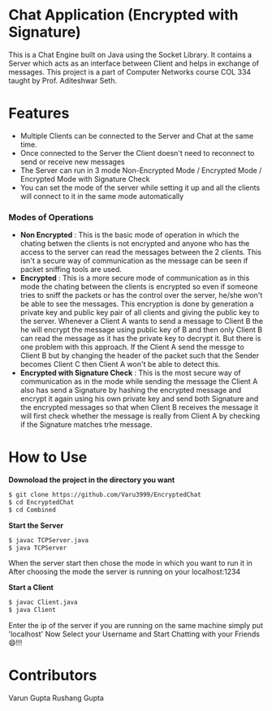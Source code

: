 # Chat Application (Encrypted with Signature)

This is a Chat Engine built on Java using the Socket Library. It contains a Server which acts as an interface between Client and helps in exchange of messages. This project is a part of Computer Networks course COL 334 taught by Prof. Aditeshwar Seth.

# Features

  - Multiple Clients can be connected to the Server and Chat at the same time.
  - Once connected to the Server the Client doesn't need to reconnect to send or receive new messages
  - The Server can run in 3 mode Non-Encrypted Mode / Encrypted Mode / Encrypted Mode with Signature Check
  - You can set the mode of the server while setting it up and all the clients will connect to it in the same mode automatically
 
### Modes of Operations
- **Non Encrypted** : This is the basic mode of operation in which the chating betwen the clients is not encrypted and anyone who has the access to the server can read the messages between the 2 clients. This isn't a secure way of communication as the message can be seen if packet sniffing tools are used.
- **Encrypted** : This is a more secure mode of communication as in this mode the chating between the clients is encrypted so even if someone tries to sniff the packets or has the control over the server, he/she won't be able to see the messages. This encryption is done by generation a private key and public key pair of all clients and giving the public key to the server. Whenever a Client A wants to send a message to Client B the he will encrypt the message using public key of B and then only Client B can read the message as it has the private key to decrypt it. But there is one problem with this approach. If the Client A send the messge to Client B but by changing the header of the packet such that the Sender becomes Client C then Client A won't be able to detect this.
- **Encrypted with Signature Check** : This is the most secure way of communication as in the mode while sending the message the Client A also has send a Signature by hashing the encrypted message and encrypt it again using his own private key and send both Signature and the encrypted messages so that when Client B receives the message it will first check whether the message is really from Client A by checking if the Signature matches trhe message.
 
 
# How to Use

**Downoload the project in the directory you want**

```sh
$ git clone https://github.com/Varu3999/EncryptedChat
$ cd EncryptedChat
$ cd Combined
```

**Start the Server**

```sh
$ javac TCPServer.java
$ java TCPServer
```

When the server start then chose the mode in which you want to run it in
After choosing the mode the server is running on your localhost:1234

**Start a Client**

```sh
$ javac Client.java
$ java Client
```

Enter the ip of the server if you are running on the same machine simply put 'localhost' 
Now Select your Username and Start Chatting with your Friends 😄!!!

# Contributors
Varun Gupta
Rushang Gupta